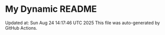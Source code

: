 # My Dynamic README
Updated at: Sun Aug 24 14:17:46 UTC 2025
This file was auto-generated by GitHub Actions.
